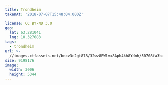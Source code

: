 ```yaml
---
title: Trondheim
takenAt: '2018-07-07T15:48:04.000Z'

license: CC BY-ND 3.0
geo:
  lat: 63.281041
  lng: 10.327683
tags:
  - trondheim
url: >-
  //images.ctfassets.net/bncv3c2gt878/32wz8PWlvx8Aph4kh8Ydnh/50708fa3bac688ca05cf70e0356f24b8/trondheim_43214196822_o
size: 9198176
image:
  width: 3006
  height: 5344
---
```

